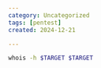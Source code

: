 ```yaml
---
category: Uncategorized
tags: [pentest]
created: 2024-12-21

---
```

```bash - kali
whois -h $TARGET $TARGET
```
